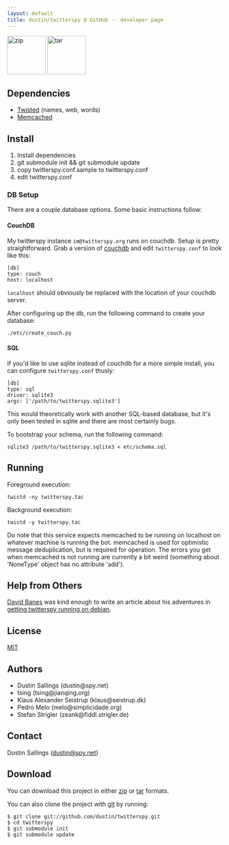 ```yaml
---
layout: default
title: dustin/twitterspy @ GitHub -- developer page
---
```


<div class="download">
  <a href="http://github.com/dustin/twitterspy/zipball/master">
    <img alt="zip" width="90"
	src="http://github.com/images/modules/download/zip.png"/></a>
  <a href="http://github.com/dustin/twitterspy/tarball/master">
  <img alt="tar" width="90"
	src="http://github.com/images/modules/download/tar.png"/></a>
</div>

## Dependencies
* [Twisted][twisted] (names, web, words)
* [Memcached][memcached]

## Install

1. Install dependencies
2. git submodule init &amp;&amp; git submodule update
3. copy twitterspy.conf.sample to twitterspy.conf
4. edit twitterspy.conf

### DB Setup

There are a couple database options.  Some basic instructions follow:

#### CouchDB

My twitterspy instance `im@twitterspy.org` runs on couchdb.  Setup
is pretty straightforward.  Grab a version of [couchdb][couchdb] and
edit `twitterspy.conf` to look like this:

    [db]
    type: couch
    host: localhost

`localhost` should obviously be replaced with the location of your
couchdb server.

After configuring up the db, run the following command to create your
database:

    ./etc/create_couch.py

#### SQL

If you'd like to use sqlite instead of couchdb for a more simple
install, you can configure `twitterspy.conf` thusly:

    [db]
    type: sql
    driver: sqlite3
    args: ['/path/to/twitterspy.sqlite3']

This would theoretically work with another SQL-based database, but
it's only been tested in sqlite and there are most certainly bugs.

To bootstrap your schema, run the following command:

    sqlite3 /path/to/twitterspy.sqlite3 < etc/schema.sql

## Running

Foreground execution:

    twistd -ny twitterspy.tac

Background execution:

    twistd -y twitterspy.tac

Do note that this service expects memcached to be running on localhost
on whatever machine is running the bot.  memcached is used for
optimistic message deduplication, but is required for operation.  The
errors you get when memcached is not running are currently a bit
weird (something about 'NoneType' object has no attribute 'add').

## Help from Others

[David Banes](http://www.davidbanes.com/) was kind enough to write an
article about his adventures in [getting twitterspy running on debian][tsdeb].

## License

[MIT](http://www.opensource.org/licenses/mit-license.php)

## Authors

<ul>
	<li>Dustin Sallings (dustin@spy.net)</li>
	<li class="minor">tsing (tsing@jianqing.org)</li>
	<li class="minor">Klaus Alexander Seistrup (klaus@seistrup.dk)</li>
	<li class="minor">Pedro Melo (melo@simplicidade.org)</li>
	<li class="minor">Stefan Strigler (zeank@fiddl.strigler.de)</li>
</ul>

## Contact

Dustin Sallings (dustin@spy.net)

## Download

You can download this project in either [zip][1] or [tar][2] formats.

You can also clone the project with [git](http://git-scm.com/) by running:

    $ git clone git://github.com/dustin/twitterspy.git
    $ cd twitterspy
    $ git submodule init
    $ git submodule update

[1]:http://github.com/dustin/twitterspy/zipball/master
[2]:http://github.com/dustin/twitterspy/tarball/master
[twisted]:http://twistedmatrix.com/
[memcached]:http://www.danga.com/memcached/
[tsdeb]:http://www.davidbanes.com/2009/01/11/installing-twitterspy-on-debian-etch/
[couchdb]:http://couchdb.apache.org/
